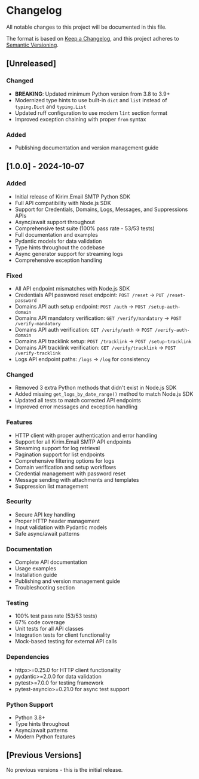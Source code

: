 # Changelog

All notable changes to this project will be documented in this file.

The format is based on [Keep a Changelog](https://keepachangelog.com/en/1.0.0/),
and this project adheres to [Semantic Versioning](https://semver.org/spec/v2.0.0.html).

## [Unreleased]

### Changed
- **BREAKING**: Updated minimum Python version from 3.8 to 3.9+
- Modernized type hints to use built-in `dict` and `list` instead of `typing.Dict` and `typing.List`
- Updated ruff configuration to use modern `lint` section format
- Improved exception chaining with proper `from` syntax

### Added
- Publishing documentation and version management guide

## [1.0.0] - 2024-10-07

### Added
- Initial release of Kirim.Email SMTP Python SDK
- Full API compatibility with Node.js SDK
- Support for Credentials, Domains, Logs, Messages, and Suppressions APIs
- Async/await support throughout
- Comprehensive test suite (100% pass rate - 53/53 tests)
- Full documentation and examples
- Pydantic models for data validation
- Type hints throughout the codebase
- Async generator support for streaming logs
- Comprehensive exception handling

### Fixed
- All API endpoint mismatches with Node.js SDK
- Credentials API password reset endpoint: `POST /reset` → `PUT /reset-password`
- Domains API auth setup endpoint: `POST /auth` → `POST /setup-auth-domain`
- Domains API mandatory verification: `GET /verify/mandatory` → `POST /verify-mandatory`
- Domains API auth verification: `GET /verify/auth` → `POST /verify-auth-domain`
- Domains API tracklink setup: `POST /tracklink` → `POST /setup-tracklink`
- Domains API tracklink verification: `GET /verify/tracklink` → `POST /verify-tracklink`
- Logs API endpoint paths: `/logs` → `/log` for consistency

### Changed
- Removed 3 extra Python methods that didn't exist in Node.js SDK
- Added missing `get_logs_by_date_range()` method to match Node.js SDK
- Updated all tests to match corrected API endpoints
- Improved error messages and exception handling

### Features
- HTTP client with proper authentication and error handling
- Support for all Kirim.Email SMTP API endpoints
- Streaming support for log retrieval
- Pagination support for list endpoints
- Comprehensive filtering options for logs
- Domain verification and setup workflows
- Credential management with password reset
- Message sending with attachments and templates
- Suppression list management

### Security
- Secure API key handling
- Proper HTTP header management
- Input validation with Pydantic models
- Safe async/await patterns

### Documentation
- Complete API documentation
- Usage examples
- Installation guide
- Publishing and version management guide
- Troubleshooting section

### Testing
- 100% test pass rate (53/53 tests)
- 67% code coverage
- Unit tests for all API classes
- Integration tests for client functionality
- Mock-based testing for external API calls

### Dependencies
- httpx>=0.25.0 for HTTP client functionality
- pydantic>=2.0.0 for data validation
- pytest>=7.0.0 for testing framework
- pytest-asyncio>=0.21.0 for async test support

### Python Support
- Python 3.8+
- Type hints throughout
- Async/await patterns
- Modern Python features

## [Previous Versions]

No previous versions - this is the initial release.